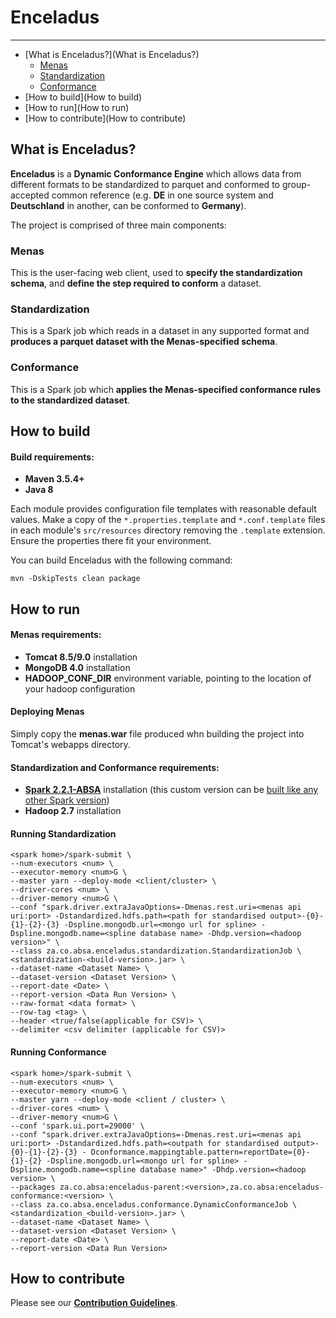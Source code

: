 # Enceladus
___

<!-- toc -->
- [What is Enceladus?](What is Enceladus?)
    - [Menas](Menas)
    - [Standardization](Standardization)
    - [Conformance](Conformance)
- [How to build](How to build)
- [How to run](How to run)
- [How to contribute](How to contribute)
<!-- tocstop -->

## What is Enceladus?
**Enceladus** is a **Dynamic Conformance Engine** which allows data from different formats to be standardized to parquet and conformed to group-accepted common reference (e.g. **DE** in one source system and **Deutschland** in another, can be conformed to **Germany**).

The project is comprised of three main components:
### Menas
This is the user-facing web client, used to **specify the standardization schema**, and **define the step required to conform** a dataset.  

### Standardization
This is a Spark job which reads in a dataset in any supported format and **produces a parquet dataset with the Menas-specified schema**. 

### Conformance
This is a Spark job which **applies the Menas-specified conformance rules to the standardized dataset**.

## How to build
#### Build requirements:
 - **Maven 3.5.4+**
 - **Java 8**

Each module provides configuration file templates with reasonable default values.
Make a copy of the `*.properties.template` and `*.conf.template` files in each module's `src/resources` directory removing the `.template` extension. 
Ensure the properties there fit your environment.

You can build Enceladus with the following command:

`mvn -DskipTests clean package`

## How to run
#### Menas requirements:
- **Tomcat 8.5/9.0** installation
- **MongoDB 4.0** installation
- **HADOOP_CONF_DIR** environment variable, pointing to the location of your hadoop configuration

#### Deploying Menas
Simply copy the **menas.war** file produced whn building the project into Tomcat's webapps directory. 

#### Standardization and Conformance requirements:
- [**Spark 2.2.1-ABSA**](https://github.com/AbsaOSS/spark/tree/branch-2.2.1-ABSA) installation (this custom version can be [built like any other Spark version](https://spark.apache.org/docs/latest/building-spark.html))
- **Hadoop 2.7** installation

#### Running Standardization
```
<spark home>/spark-submit \
--num-executors <num> \
--executor-memory <num>G \
--master yarn --deploy-mode <client/cluster> \
--driver-cores <num> \
--driver-memory <num>G \
--conf "spark.driver.extraJavaOptions=-Dmenas.rest.uri=<menas api uri:port> -Dstandardized.hdfs.path=<path for standardised output>-{0}-{1}-{2}-{3} -Dspline.mongodb.url=<mongo url for spline> -Dspline.mongodb.name=<spline database name> -Dhdp.version=<hadoop version>" \
--class za.co.absa.enceladus.standardization.StandardizationJob \
<standardization-<build-version>.jar> \
--dataset-name <Dataset Name> \
--dataset-version <Dataset Version> \
--report-date <Date> \
--report-version <Data Run Version> \
--raw-format <data format> \
--row-tag <tag> \
--header <true/false(applicable for CSV)> \
--delimiter <csv delimiter (applicable for CSV)>
```
#### Running Conformance
```
<spark home>/spark-submit \
--num-executors <num> \
--executor-memory <num>G \
--master yarn --deploy-mode <client / cluster> \
--driver-cores <num> \
--driver-memory <num>G \
--conf 'spark.ui.port=29000' \
--conf "spark.driver.extraJavaOptions=-Dmenas.rest.uri=<menas api uri:port> -Dstandardized.hdfs.path=<outpath for standardised output>-{0}-{1}-{2}-{3} - Dconformance.mappingtable.pattern=reportDate={0}-{1}-{2} -Dspline.mongodb.url=<mongo url for spline> -Dspline.mongodb.name=<spline database name>" -Dhdp.version=<hadoop version> \
--packages za.co.absa:enceladus-parent:<version>,za.co.absa:enceladus-conformance:<version> \
--class za.co.absa.enceladus.conformance.DynamicConformanceJob \
<standardization_<build-version>.jar> \
--dataset-name <Dataset Name> \
--dataset-version <Dataset Version> \
--report-date <Date> \
--report-version <Data Run Version>
```

## How to contribute
Please see our [**Contribution Guidelines**]().
